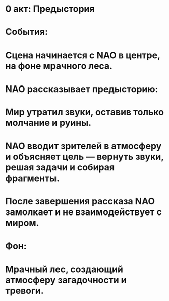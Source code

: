 # 0 акт: Предыстория
# События:
# Сцена начинается с NAO в центре, на фоне мрачного леса.
# NAO рассказывает предысторию:
# Мир утратил звуки, оставив только молчание и руины.
# NAO вводит зрителей в атмосферу и объясняет цель — вернуть звуки, решая задачи и собирая фрагменты.
# После завершения рассказа NAO замолкает и не взаимодействует с миром.
# Фон:
# Мрачный лес, создающий атмосферу загадочности и тревоги. 